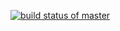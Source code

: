 [![build status of master](https://travis-ci.com/baonudesifeizhai/ssw567.svg?branch=HW05a_Mocking)](https://travis-ci.org/baonudesifeizhai//ssw567)
